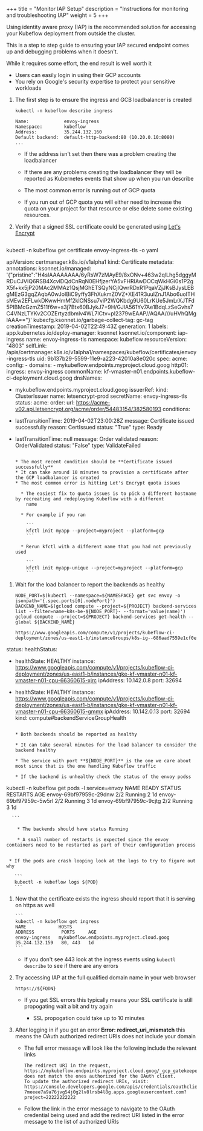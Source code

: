 +++
title = "Monitor IAP Setup"
description = "Instructions for monitoring and troubleshooting IAP"
weight = 5
+++

Using identity aware proxy (IAP) is the recommended solution for accessing your Kubeflow 
deployment from outside the cluster.

This is a step to step guide to ensuring your IAP secured endpoint comes up and
debugging problems when it doesn't.

While it requires some effort, the end result is well worth it

 * Users can easily login in using their GCP accounts
 * You rely on Google's security expertise to protect your sensitive workloads


1. The first step is to ensure the ingress and GCB loadbalancer is created
  
     ```
     kubectl -n kubeflow describe ingress

     Name:             envoy-ingress
     Namespace:        kubeflow
     Address:          35.244.132.160
     Default backend:  default-http-backend:80 (10.20.0.10:8080)
     ...
     ```

     * If the address isn't set then there was a problem creating the loadbalancer

     * If there are any problems creating the loadbalancer they will be reported as Kubernetes events that show up
       when you run describe

     * The most common error is running out of GCP quota

     * If you run out of GCP quota you will either need to increase the quota on your project for that resource
       or else delete some existing resources.


1. Verify that a signed SSL certificate could be generated using [Let's Encrypt](https://letsencrypt.org/)

     ```
kubectl -n kubeflow get certificate envoy-ingress-tls  -o yaml

apiVersion: certmanager.k8s.io/v1alpha1
kind: Certificate
metadata:
  annotations:
    ksonnet.io/managed: '{"pristine":"H4sIAAAAAAAA/6yRsW7zMAyE9/8xONv+463w2qlLhg5dggyMRDuCJVIQ6RSB4XcvlDQdCnRqN0EHfjzerYA5vFHRIAwDOCqWkHGi0s1P2gX5f+kx5jP20MAc2MMAz1QsjMGhETSQyNCjIQwrRDxR1PqaVZjJKsBJysLEBgMEzG3gqZAqbA0wJoIBiC9yffy3FhXukmZ0VZ+XE41R3uuIZnJ1Abo6uoITHsMEw2EFLwkDKwwHmMf2klCNSsu7viP2WQKbdg9U60LrKUe5JmLrXJTFd5PIBMcGzmZ511f6w+s3j7Btx60BJykJ7+9H/GJlA561Yv7Ae1BdqLzSeGvhs7C4VNzLTYKv2COZErtyzdbmIv4WL7lCtv+pl2379wEAAP//AQAA///uHVhQMgIAAA=="}'
    kubecfg.ksonnet.io/garbage-collect-tag: gc-tag
  creationTimestamp: 2019-04-02T22:49:43Z
  generation: 1
  labels:
    app.kubernetes.io/deploy-manager: ksonnet
    ksonnet.io/component: iap-ingress
  name: envoy-ingress-tls
  namespace: kubeflow
  resourceVersion: "4803"
  selfLink: /apis/certmanager.k8s.io/v1alpha1/namespaces/kubeflow/certificates/envoy-ingress-tls
  uid: 9b137b29-5599-11e9-a223-42010a8e020c
spec:
  acme:
    config:
    - domains:
      - mykubeflow.endpoints.myproject.cloud.goog
      http01:
        ingress: envoy-ingress
  commonName: kf-vmaster-n01.endpoints.kubeflow-ci-deployment.cloud.goog
  dnsNames:
  - mykubeflow.endpoints.myproject.cloud.goog
  issuerRef:
    kind: ClusterIssuer
    name: letsencrypt-prod
  secretName: envoy-ingress-tls
status:
  acme:
    order:
      url: https://acme-v02.api.letsencrypt.org/acme/order/54483154/382580193
  conditions:
  - lastTransitionTime: 2019-04-02T23:00:28Z
    message: Certificate issued successfully
    reason: CertIssued
    status: "True"
    type: Ready
  - lastTransitionTime: null
    message: Order validated
    reason: OrderValidated
    status: "False"
    type: ValidateFailed

     ```

     * The most recent condition should be **Certificate issued successfully**
     * It can take around 10 minutes to provision a certificate after the GCP loadbalancer is created
     * The most common error is hitting Let's Encrypt quota issues
       
       * The easiest fix to quota issues is to pick a different hostname by recreating and redeploying Kubeflow with a different
         name 

       * For example if you ran 

         ```
         kfctl init myapp --project=myproject --platform=gcp
         ```

       * Rerun kfctl with a different name that you had not previously used

         ```
         kfctl init myapp-unique --project=myproject --platform=gcp
         ```

1. Wait for the load balancer to report the backends as healthy

     ```
     NODE_PORT=$(kubectl --namespace=${NAMESPACE} get svc envoy -o jsonpath='{.spec.ports[0].nodePort}')
     BACKEND_NAME=$(gcloud compute --project=${PROJECT} backend-services list --filter=name~k8s-be-${NODE_PORT}- --format='value(name)')
     gcloud compute --project=${PROJECT} backend-services get-health --global ${BACKEND_NAME}

     https://www.googleapis.com/compute/v1/projects/kubeflow-ci-deployment/zones/us-east1-b/instanceGroups/k8s-ig--686aad7559e1cf0e
status:
  healthStatus:
  - healthState: HEALTHY
    instance: https://www.googleapis.com/compute/v1/projects/kubeflow-ci-deployment/zones/us-east1-b/instances/gke-kf-vmaster-n01-kf-vmaster-n01-cpu-66360615-xjrc
    ipAddress: 10.142.0.8
    port: 32694
  - healthState: HEALTHY
    instance: https://www.googleapis.com/compute/v1/projects/kubeflow-ci-deployment/zones/us-east1-b/instances/gke-kf-vmaster-n01-kf-vmaster-n01-cpu-66360615-gmmx
    ipAddress: 10.142.0.13
    port: 32694
  kind: compute#backendServiceGroupHealth

    ```

    * Both backends should be reported as healthy

    * It can take several minutes for the load balancer to consider the backend healthy

    * The service with port **${NODE_PORT}** is the one we care about most since that is the one handling Kubeflow traffic

    * If the backend is unhealthy check the status of the envoy podss

      ```
kubectl -n kubeflow get pods -l service=envoy
NAME                     READY     STATUS    RESTARTS   AGE
envoy-69bf97959c-29dnw   2/2       Running   2          1d
envoy-69bf97959c-5w5rl   2/2       Running   3          1d
envoy-69bf97959c-9cjtg   2/2       Running   3          1d

      ```

      	* The backends should have status Running

      	* A small number of restarts is expected since the envoy containers need to be restarted as part of their configuration process


     * If the pods are crash looping look at the logs to try to figure out why

       ```
       kubectl -n kubeflow logs ${POD}
       ```

1. Now that the certificate exists the ingress should report that it is serving on https as well

       ```
       kubectl -n kubeflow get ingress
       NAME            HOSTS                                                        ADDRESS          PORTS     AGE
       envoy-ingress   mykubeflow.endpoints.myproject.cloud.goog   35.244.132.159   80, 443   1d
       ```

     * If you don't see 443 look at the ingress events using `kubectl describe` to see if there are any errors


1. Try accessing IAP at the full qualified domain name in your web browser

     ```
     https://${FQDN}     
     ```

     * If you get SSL errors this typically means your SSL certificate is still propogating wait a bit and try again

       * SSL propogation could take up to 10 minutes

1. After logging in if you get an error **Error: redirect_uri_mismatch** this means the OAuth authorized redirect 
     URIs does not include your domain

  	 * The full error message will look like the following include the relevant links

  	   ```
  	   The redirect URI in the request, https://mykubeflow.endpoints.myproject.cloud.goog/_gcp_gatekeeper/authenticate, does not match the ones authorized for the OAuth client. 
  	   To update the authorized redirect URIs, visit: https://console.developers.google.com/apis/credentials/oauthclient/22222222222-7meeee7a9a76jvg54j0g2lv8lrsb4l8g.apps.googleusercontent.com?project=22222222222
  	   ```

  	 * Follow the link in the error message to navigate to the OAuth credential being used and add the redirect URI listed in the error
  	   message to the list of authorized URIs

